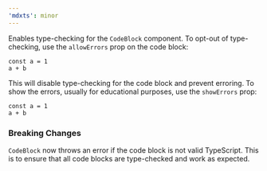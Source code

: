 ```yaml
---
'mdxts': minor
---
```


Enables type-checking for the `CodeBlock` component. To opt-out of type-checking, use the `allowErrors` prop on the code block:

```tsx allowErrors
const a = 1
a + b
```

This will disable type-checking for the code block and prevent erroring. To show the errors, usually for educational purposes, use the `showErrors` prop:

```tsx allowErrors showErrors
const a = 1
a + b
```

### Breaking Changes

`CodeBlock` now throws an error if the code block is not valid TypeScript. This is to ensure that all code blocks are type-checked and work as expected.
